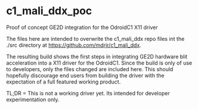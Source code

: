 # c1_mali_ddx_poc
Proof of concept GE2D integration for the OdroidC1 X11 driver

The files here are intended to overwrite the c1_mali_ddx repo files int the ./src directory at https://github.com/mdrjr/c1_mali_ddx.

The resulting build shows the first steps in integrating GE2D hardware blit acceleration into a X11 driver for the OdroidC1.  Since the build is only of use to developers, only the files changed are included here.  This should hopefully discourage end users from building the driver with the expectation of a full featured working product.

TL;DR = This is not a working driver yet.  Its intended for developer experimentation only.
